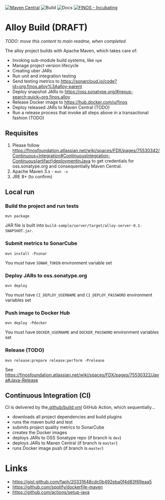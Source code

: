 [![Maven Central](https://img.shields.io/maven-central/v/org.finos.alloy/alloy.svg?maxAge=2592000)](http://search.maven.org/#search%7Cga%7C1%7Ca%3A%22alloy%22)
![Build](https://github.com/finos/alloy/workflows/alloy-build/badge.svg)
![Docs](https://github.com/finos/alloy/workflows/Docusaurus-website-build/badge.svg)
[![FINOS - Incubating](https://cdn.jsdelivr.net/gh/finos/contrib-toolbox@master/images/badge-incubating.svg)](https://finosfoundation.atlassian.net/wiki/display/FINOS/Archived)

# Alloy Build (DRAFT)

*TODO: move this content to main readme, when completed*

The alloy project builds with Apache Maven, which takes care of:
- Invoking sub-module build systems, like `npm`
- Manage project version lifecycle
- Creating uber JARs
- Run unit and integration testing
- Send testing metrics to https://sonarcloud.io/code?id=org.finos.alloy%3Aalloy-parent
- Deploy snapshot JARs to https://oss.sonatype.org/#nexus-search;quick~org.finos.alloy
- Release Docker image to https://hub.docker.com/u/finos
- Deploy released JARs to Maven Central (TODO)
- Run a release process that invoke all steps above in a transactional fashion (TODO)

## Requisites
1. Please follow https://finosfoundation.atlassian.net/wiki/spaces/FDX/pages/75530342/Continuous+Integration#ContinuousIntegration-Continuous(artifact)deploymentinJava to get credentials for oss.sonatype.org and consequentially Maven Central.
2. Apache Maven 3.x - `mvn -v`
3. JRE 8+ (to confirm)

## Local run

### Build the project and run tests
```
mvn package
```
JAR file is built into `build-sample/server/target/alloy-server-0.1-SNAPSHOT.jar`.

### Submit metrics to SonarCube
```
mvn install -Psonar
```
You must have `SONAR_TOKEN` environment variable set

### Deploy JARs to oss.sonatype.org
```
mvn deploy
```
You must have `CI_DEPLOY_USERNAME` and `CI_DEPLOY_PASSWORD` environment variables set

### Push image to Docker Hub
```
mvn deploy -Pdocker
```
You must have `DOCKER_USERNAME` and `DOCKER_PASSWORD` environment variables set

### Release (TODO)
```
mvn release:prepare release:perform -Prelease
```
See https://finosfoundation.atlassian.net/wiki/spaces/FDX/pages/75530322/Java#Java-Release

## Continuous Integration (CI)
CI is delivered by the[.github/build.yml](.github/build.yml) GitHub Action, which sequentially...
- downloads all project dependencies and build plugins
- runs the maven build and test
- submits project quality metrics to SonarCube
- creates the Docker images
- deploys JARs to OSS Sonatype repo (if branch is `dev`)
- deploys JARs to Maven Central (if branch is `master`)
- runs Docker image push (if branch is `master`)

# Links
- https://gist.github.com/faph/20331648cdc0b492eba0f4d83f69eaa5
- https://github.com/spotify/dockerfile-maven
- https://github.com/actions/setup-java
